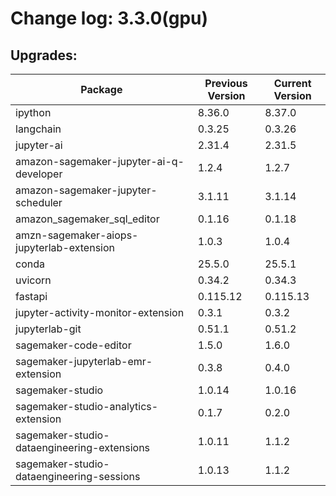# Change log: 3.3.0(gpu)

## Upgrades: 

Package | Previous Version | Current Version
---|---|---
ipython|8.36.0|8.37.0
langchain|0.3.25|0.3.26
jupyter-ai|2.31.4|2.31.5
amazon-sagemaker-jupyter-ai-q-developer|1.2.4|1.2.7
amazon-sagemaker-jupyter-scheduler|3.1.11|3.1.14
amazon_sagemaker_sql_editor|0.1.16|0.1.18
amzn-sagemaker-aiops-jupyterlab-extension|1.0.3|1.0.4
conda|25.5.0|25.5.1
uvicorn|0.34.2|0.34.3
fastapi|0.115.12|0.115.13
jupyter-activity-monitor-extension|0.3.1|0.3.2
jupyterlab-git|0.51.1|0.51.2
sagemaker-code-editor|1.5.0|1.6.0
sagemaker-jupyterlab-emr-extension|0.3.8|0.4.0
sagemaker-studio|1.0.14|1.0.16
sagemaker-studio-analytics-extension|0.1.7|0.2.0
sagemaker-studio-dataengineering-extensions|1.0.11|1.1.2
sagemaker-studio-dataengineering-sessions|1.0.13|1.1.2

